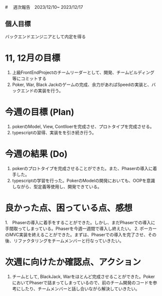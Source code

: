 #　 週次報告　2023/12/10~ 2023/12/17

## 個人目標
バックエンドエンジニアとして内定を得る

# 11, 12月の目標
1. 上級FrontEndProjectのチームリーダーとして、開発、チームビルディング等にコミットする
2. Poker, War, Black Jackのゲームの完成、余力があればSpeedの実装と、バックエンドの実装を行う。

# 今週の目標 (Plan)
1. pokerのModel, View, Contlloerを完成させ、プロトタイプを完成させる。
2. typescriptの習得、実装をを引き続き行う。

# 今週の結果 (Do)
1. pokerのプロトタイプを完成させることができた。また、Phaserの導入に着手した。
5. typescriptの学習を行った。PokerのModelの開発においても、OOPを意識しながら、型定義等使用し、開発できている。

# 良かった点、困っている点、感想
1.　Phaserの導入に着手をすることができた。しかし、まだPhaserでの導入に手間取ってしまっている。Phaserを今週一週間で導入し終えたい。
2. ポーカーのMVC実装を終えることができた。まずは、Phaserでの導入を完了させ、その後、リファクタリングをチームメンバーと行なっていきたい。

# 次週に向けたか確認点、アクション
1. チームとして, BlackJack, Warをほとんど完成させることができた。PokerにおいてPhaserで詰まってしまっているので、前のチーム開発のコードを参考にしたり、チームメンバーと話し合いながら解決していきたい。
